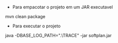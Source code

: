 * Para empacotar o projeto em um JAR executavel

mvn clean package

* Para executar o projeto

java -DBASE_LOG_PATH=".\TRACE" -jar softplan.jar
 